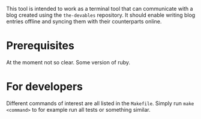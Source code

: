 This tool is intended to work as a terminal tool that can communicate with a blog created using the `the-devables` repository. It should enable writing blog entries offline and syncing them with their counterparts online.

# Prerequisites

At the moment not so clear. Some version of ruby.

# For developers

Different commands of interest are all listed in the `Makefile`. Simply run `make <command>` to for example run all tests or something similar.


